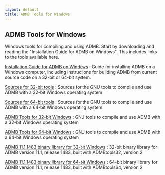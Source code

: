 ```yaml
---
layout: default
title: ADMB Tools for Windows
---
```


ADMB Tools for Windows
----------------------

Windows tools for compiling and using ADMB. Start by downloading and reading the "Installation Guide for ADMB on Windows". This includes links to the tools available here.

[Installation Guide for ADMB on Windows](installation-guide-for-admb-on-windows.pdf)
: Guide for installing ADMB on a Windows computer, including instructions for building ADMB from current source code on a 32-bit or 64-bit system.

[Sources for 32-bit tools](http://ftp.admb-project.org/tools/admb-tools-for-windows/sources-for-32-bit-tools.zip)
: Sources for the GNU tools to compile and use ADMB with a 32-bit Windows operating system

[Sources for 64-bit tools](http://ftp.admb-project.org/tools/admb-tools-for-windows/sources-for-64-bit-tools.zip)
: Sources for the GNU tools to compile and use ADMB with a 64-bit Windows operating system

[ADMB Tools for 32-bit Windows](http://ftp.admb-project.org/tools/admb-tools-for-windows/admb-tools-for-32-bit-windows.zip)
: GNU tools to compile and use ADMB with a 32-bit Windows operating system

[ADMB Tools for 64-bit Windows](http://ftp.admb-project.org/tools/admb-tools-for-windows/admb-tools-for-64-bit-windows.zip)
: GNU tools to compile and use ADMB with a 64-bit Windows operating system

[ADMB 11.1.1483 binary library for 32-bit Windows](http://ftp.admb-project.org/tools/admb-tools-for-windows/admb-11-1-1483-binary-library-for-32-bit-windows.zip)
: 32-bit binary library for ADMB version 11.1, release 1483, built with ADMBtools32, version 2

[ADMB 11.1.1483 binary library for 64-bit Windows](http://ftp.admb-project.org/tools/admb-tools-for-windows/admb-11-1-1483-binary-library-for-64-bit-windows.zip)
: 64-bit binary library for ADMB version 11.1, release 1483, built with ADMBtools64, version 2
